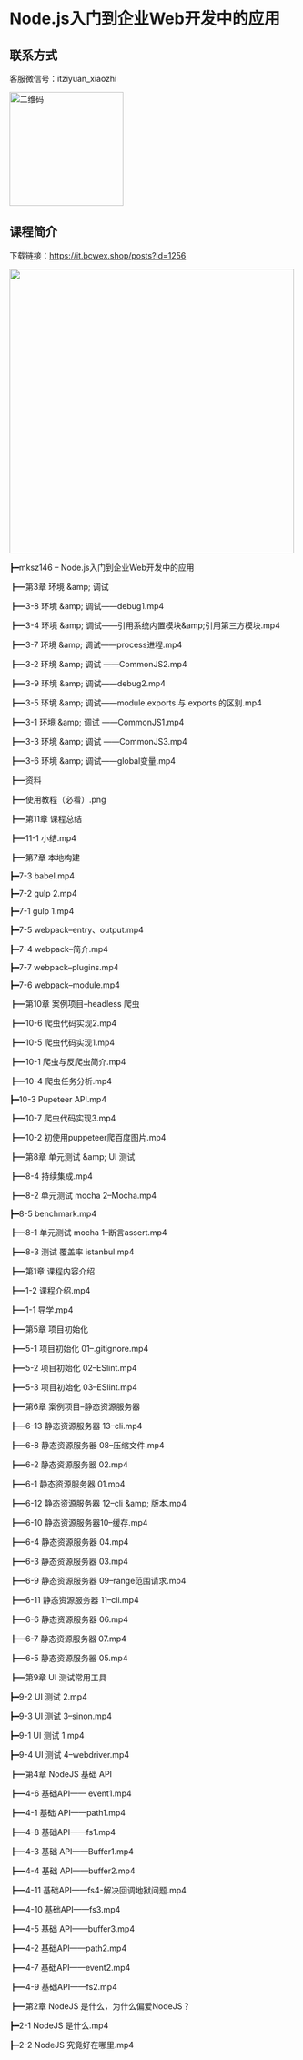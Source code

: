 # Node.js入门到企业Web开发中的应用

## 联系方式

客服微信号：itziyuan_xiaozhi

<img src="https://ziyuanyun.oss-cn-guangzhou.aliyuncs.com/common/20240614073449/666b82192834a.jpg" width="200" height="200" alt="二维码">

## 课程简介

下载链接：https://it.bcwex.shop/posts?id=1256

<img src="https://ziyuanyun.oss-cn-guangzhou.aliyuncs.com/yun/20240515153649/6644661125876.jpg" width="500" alt="">

  ┣━mksz146 &#8211; Node.js入门到企业Web开发中的应用

 ┣━第3章 环境 &amp;amp; 调试

 ┣━3-8 环境 &amp;amp; 调试——debug1.mp4

 ┣━3-4 环境 &amp;amp; 调试——引用系统内置模块&amp;amp;引用第三方模块.mp4

 ┣━3-7 环境 &amp;amp; 调试——process进程.mp4

 ┣━3-2 环境 &amp;amp; 调试 ——CommonJS2.mp4

 ┣━3-9 环境 &amp;amp; 调试——debug2.mp4

 ┣━3-5 环境 &amp;amp; 调试——module.exports 与 exports 的区别.mp4

 ┣━3-1 环境 &amp;amp; 调试 ——CommonJS1.mp4

 ┣━3-3 环境 &amp;amp; 调试 ——CommonJS3.mp4

 ┣━3-6 环境 &amp;amp; 调试——global变量.mp4

 ┣━资料

 ┣━使用教程（必看）.png

 ┣━第11章 课程总结

 ┣━11-1 小结.mp4

 ┣━第7章 本地构建

 ┣━7-3 babel.mp4

 ┣━7-2 gulp 2.mp4

 ┣━7-1 gulp 1.mp4

 ┣━7-5 webpack&#8211;entry、output.mp4

 ┣━7-4 webpack&#8211;简介.mp4

 ┣━7-7 webpack&#8211;plugins.mp4

 ┣━7-6 webpack&#8211;module.mp4

 ┣━第10章 案例项目&#8211;headless 爬虫

 ┣━10-6 爬虫代码实现2.mp4

 ┣━10-5 爬虫代码实现1.mp4

 ┣━10-1 爬虫与反爬虫简介.mp4

 ┣━10-4 爬虫任务分析.mp4

 ┣━10-3 Pupeteer API.mp4

 ┣━10-7 爬虫代码实现3.mp4

 ┣━10-2 初使用puppeteer爬百度图片.mp4

 ┣━第8章 单元测试 &amp;amp; UI 测试

 ┣━8-4 持续集成.mp4

 ┣━8-2 单元测试 mocha 2&#8211;Mocha.mp4

 ┣━8-5 benchmark.mp4

 ┣━8-1 单元测试 mocha 1&#8211;断言assert.mp4

 ┣━8-3 测试 覆盖率 istanbul.mp4

 ┣━第1章 课程内容介绍

 ┣━1-2 课程介绍.mp4

 ┣━1-1 导学.mp4

 ┣━第5章 项目初始化

 ┣━5-1 项目初始化 01&#8211;.gitignore.mp4

 ┣━5-2 项目初始化 02&#8211;ESlint.mp4

 ┣━5-3 项目初始化 03&#8211;ESlint.mp4

 ┣━第6章 案例项目&#8211;静态资源服务器

 ┣━6-13 静态资源服务器 13&#8211;cli.mp4

 ┣━6-8 静态资源服务器 08&#8211;压缩文件.mp4

 ┣━6-2 静态资源服务器 02.mp4

 ┣━6-1 静态资源服务器 01.mp4

 ┣━6-12 静态资源服务器 12&#8211;cli &amp;amp; 版本.mp4

 ┣━6-10 静态资源服务器10&#8211;缓存.mp4

 ┣━6-4 静态资源服务器 04.mp4

 ┣━6-3 静态资源服务器 03.mp4

 ┣━6-9 静态资源服务器 09&#8211;range范围请求.mp4

 ┣━6-11 静态资源服务器 11&#8211;cli.mp4

 ┣━6-6 静态资源服务器 06.mp4

 ┣━6-7 静态资源服务器 07.mp4

 ┣━6-5 静态资源服务器 05.mp4

 ┣━第9章 UI 测试常用工具

 ┣━9-2 UI 测试 2.mp4

 ┣━9-3 UI 测试 3&#8211;sinon.mp4

 ┣━9-1 UI 测试 1.mp4

 ┣━9-4 UI 测试 4&#8211;webdriver.mp4

 ┣━第4章 NodeJS 基础 API

 ┣━4-6 基础API—— event1.mp4

 ┣━4-1 基础 API——path1.mp4

 ┣━4-8 基础API——fs1.mp4

 ┣━4-3 基础 API——Buffer1.mp4

 ┣━4-4 基础 API——buffer2.mp4

 ┣━4-11 基础API——fs4-解决回调地狱问题.mp4

 ┣━4-10 基础API——fs3.mp4

 ┣━4-5 基础 API——buffer3.mp4

 ┣━4-2 基础API——path2.mp4

 ┣━4-7 基础API——event2.mp4

 ┣━4-9 基础API——fs2.mp4

 ┣━第2章 NodeJS 是什么，为什么偏爱NodeJS？

 ┣━2-1 NodeJS 是什么.mp4

 ┣━2-2 NodeJS 究竟好在哪里.mp4

  
